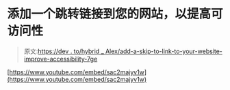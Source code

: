 # 添加一个跳转链接到您的网站，以提高可访问性

> 原文:[https://dev . to/hybrid _ Alex/add-a-skip-to-link-to-your-website-improve-accessibility-7ge](https://dev.to/hybrid_alex/add-a-skip-to-link-to-your-website-to-improve-accessibility-7ge)

[https://www.youtube.com/embed/sac2majyv1w](https://www.youtube.com/embed/sac2majyv1w)